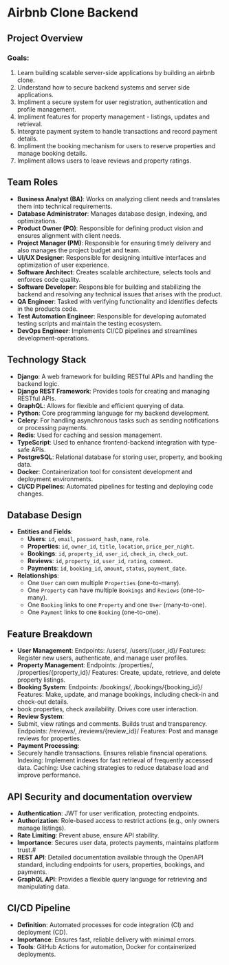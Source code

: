 # Airbnb Clone Backend

## Project Overview
### **Goals**:
1. Learn building scalable server-side applications by building an airbnb clone.
2. Understand how to secure backend systems and server side applications.
3. Impliment a secure system for user registration, authentication and profile management.
4. Impliment features for property management - listings, updates and retrieval.
5. Intergrate payment system to handle transactions and record payment details.
6. Impliment the booking mechanism for users to reserve properties and manage booking details.
7. Impliment allows users to leave reviews and property ratings.
     
## Team Roles
- **Business Analyst (BA)**: Works on analyzing client needs and  translates them into technical requirements.
- **Database Administrator**: Manages database design, indexing, and optimizations.
- **Product Owner (PO)**: Responsible for defining product vision and ensures alignment with client needs.
- **Project Manager (PM)**: Responsible for ensuring timely delivery and also manages the project budget and team.
- **UI/UX Designer**: Responsible for designing intuitive interfaces and optimization of user experience.
- **Software Architect**: Creates scalable architecture, selects tools and enforces code quality.
- **Software Developer**: Responsible for building and stabilizing the backend and resolving any technical issues that arises with the product.
- **QA Engineer**: Tasked with verifying functionality and identifies defects in the products code.
- **Test Automation Engineer**: Responsible for developing automated testing scripts and maintain the testing ecosystem.
- **DevOps Engineer**: Implements CI/CD pipelines and  streamlines development-operations.

## Technology Stack
- **Django**: A web framework for building RESTful APIs and handling the backend logic.
- **Django REST Framework**: Provides tools for creating and managing RESTful APIs.
- **GraphQL**: Allows for flexible and efficient querying of data.
- **Python**: Core programming language for my backend development.
- **Celery**: For handling asynchronous tasks such as sending notifications or processing payments.
- **Redis**: Used for caching and session management.
- **TypeScript**: Used to enhance frontend-backend integration with type-safe APIs.
- **PostgreSQL**: Relational database for storing user, property, and booking data.
- **Docker**: Containerization tool for consistent development and deployment environments.
- **CI/CD Pipelines**: Automated pipelines for testing and deploying code changes.

## Database Design
- **Entities and Fields**:
  - **Users**: `id`, `email`, `password_hash`, `name`, `role`.
  - **Properties**: `id`, `owner_id`, `title`, `location`, `price_per_night`.
  - **Bookings**: `id`, `property_id`, `user_id`, `check_in`, `check_out`.
  - **Reviews**: `id`, `property_id`, `user_id`, `rating`, `comment`.
  - **Payments**: `id`, `booking_id`, `amount`, `status`, `payment_date`.
- **Relationships**:
  - One `User` can own multiple `Properties` (one-to-many).
  - One `Property` can have multiple `Bookings` and `Reviews` (one-to-many).
  - One `Booking` links to one `Property` and one `User` (many-to-one).
  - One `Payment` links to one `Booking` (one-to-one).

## Feature Breakdown
- **User Management**:
  Endpoints: /users/, /users/{user_id}/
  Features: Register new users, authenticate, and manage user profiles.
- **Property Management**:
  Endpoints: /properties/, /properties/{property_id}/
  Features: Create, update, retrieve, and delete property listings.
- **Booking System**:
  Endpoints: /bookings/, /bookings/{booking_id}/
  Features: Make, update, and manage bookings, including check-in and check-out details.
- book properties, check availability. Drives core user interaction.
- **Review System**:
- Submit, view ratings and comments. Builds trust and transparency.
  Endpoints: /reviews/, /reviews/{review_id}/
  Features: Post and manage reviews for properties.
- **Payment Processing**:
- Securely handle transactions. Ensures reliable financial operations.
  Indexing: Implement indexes for fast retrieval of frequently accessed data.
  Caching: Use caching strategies to reduce database load and improve performance.

## API Security and documentation overview
- **Authentication**: JWT for user verification, protecting endpoints.
- **Authorization**: Role-based access to restrict actions (e.g., only owners manage listings).
- **Rate Limiting**: Prevent abuse, ensure API stability.
- **Importance**: Secures user data, protects payments, maintains platform trust.#
- **REST API**: Detailed documentation available through the OpenAPI standard, including endpoints for users, properties, bookings, and payments.
- **GraphQL API**: Provides a flexible query language for retrieving and manipulating data.

## CI/CD Pipeline
- **Definition**: Automated processes for code integration (CI) and deployment (CD).
- **Importance**: Ensures fast, reliable delivery with minimal errors.
- **Tools**: GitHub Actions for automation, Docker for containerized deployments.
